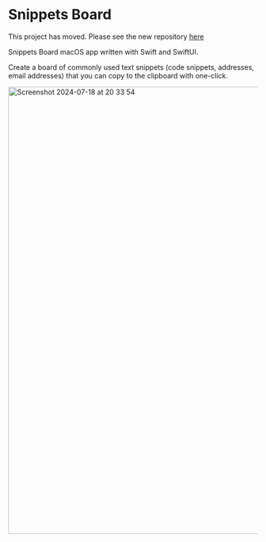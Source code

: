 # Snippets Board

This project has moved. Please see the new repository [here](https://github.com/cluivee/CopyNotes)

Snippets Board macOS app written with Swift and SwiftUI.

Create a board of commonly used text snippets (code snippets, addresses, email addresses) that you can copy to the clipboard with one-click.

<img width="903" alt="Screenshot 2024-07-18 at 20 33 54" src="https://github.com/user-attachments/assets/62dde055-e23c-4ff4-8f2f-53d0c1f6663c">
